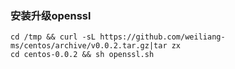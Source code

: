 ### 安装升级openssl

    cd /tmp && curl -sL https://github.com/weiliang-ms/centos/archive/v0.0.2.tar.gz|tar zx
    cd centos-0.0.2 && sh openssl.sh
    